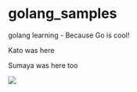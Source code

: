 # golang_samples
golang learning - Because Go is cool!

Kato was here 

Sumaya was here too


![](https://cdn.chrisshort.net/testing-certificate-chains-in-go/GOPHER_MIC_DROP.png)
